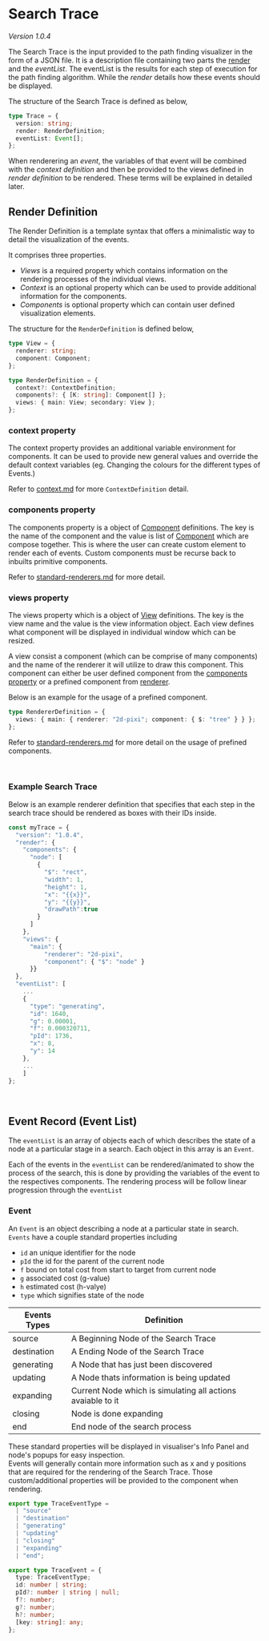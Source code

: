 # Search Trace

_Version 1.0.4_

The Search Trace is the input provided to the path finding visualizer in the form of a JSON file. It is a description file containing two parts the [render](#render-definition) and the _eventList_. The eventList is the results for each step of execution for the path finding algorithm. While the _render_ details how these events should be displayed.

The structure of the Search Trace is defined as below,

```ts
type Trace = {
  version: string;
  render: RenderDefinition;
  eventList: Event[];
};
```

When renderering an _event_, the variables of that event will be combined with the _context definition_ and then be provided to the views defined in _render definition_ to be rendered. These terms will be explained in detailed later.

## Render Definition

The Render Definition is a template syntax that offers a minimalistic way to detail the visualization of the events.

It comprises three properties.

- _Views_ is a required property which contains information on the rendering processes of the individual views.
- _Context_ is an optional property which can be used to provide additional information for the components.
- _Components_ is optional property which can contain user defined visualization elements.

The structure for the `RenderDefinition` is defined below,

```ts
type View = {
  renderer: string;
  component: Component;
};

type RenderDefinition = {
  context?: ContextDefinition;
  components?: { [K: string]: Component[] };
  views: { main: View; secondary: View };
};
```

### context property

The context property provides an additional variable environment for components. It can be used to provide new general values and override the default context variables (eg. Changing the colours for the different types of Events.)

Refer to [context.md](./context.md) for more `ContextDefinition` detail.

### components property

The components property is a object of [Component](#components) definitions. The key is the name of the component and the value is list of [Component](#components) which are compose together. This is where the user can create custom element to render each of events. Custom components must be recurse back to inbuilts primitive components.

Refer to [standard-renderers.md](./standard-renderers.md) for more detail.

### views property

The views property which is a object of [View](#view) definitions. The key is the view name and the value is the view information object. Each view defines what component will be displayed in individual window which can be resized.

A view consist a component (which can be comprise of many components) and the name of the renderer it will utilize to draw this component. This component can either be user defined component from the [components property](#components-property) or a prefined component from [renderer](#).

Below is an example for the usage of a prefined component.

```ts
type RendererDefinition = {
  views: { main: { renderer: "2d-pixi"; component: { $: "tree" } } };
};
```

Refer to [standard-renderers.md](./standard-renderers.md) for more detail on the usage of prefined components.

&nbsp;

### Example Search Trace

Below is an example renderer definition that specifies that each step in the search trace should be rendered as boxes with their IDs inside.

```ts
const myTrace = {
  "version": "1.0.4",
  "render": {
    "components": {
      "node": [
        {
          "$": "rect",
          "width": 1,
          "height": 1,
          "x": "{{x}}",
          "y": "{{y}}",
          "drawPath":true
        }
      ]
    },
    "views": {
      "main": {
          "renderer": "2d-pixi",
          "component": { "$": "node" }
      }}
  },
  "eventList": [
    ...
    {
      "type": "generating",
      "id": 1640,
      "g": 0.00001,
      "f": 0.000320711,
      "pId": 1736,
      "x": 8,
      "y": 14
    },
    ...
    ]
};
```

&nbsp;

## Event Record (Event List)

The `eventList` is an array of objects each of which describes the state of a node at a particular stage in a search. Each object in this array is an `Event`.

Each of the events in the `eventList` can be rendered/animated to show the process of the search, this is done by providing the variables of the event to the respectives components. The rendering process will be follow linear progression through the `eventList`

### Event

An `Event` is an object describing a node at a particular state in search.
`Events` have a couple standard properties including

- `id` an unique identifier for the node
- `pId` the id for the parent of the current node
- `f` bound on total cost from start to target from current node
- `g` associated cost (g-value)
- `h` estimated cost (h-valye)
- `type` which signifies state of the node

| Events Types | Definition                                                  |
| ------------ | ----------------------------------------------------------- |
| source       | A Beginning Node of the Search Trace                        |
| destination  | A Ending Node of the Search Trace                           |
| generating   | A Node that has just been discovered                        |
| updating     | A Node thats information is being updated                   |
| expanding    | Current Node which is simulating all actions avaiable to it |
| closing      | Node is done expanding                                      |
| end          | End node of the search process                              |

These standard properties will be displayed in visualiser's Info Panel and node's popups for easy inspection.  
Events will generally contain more information such as x and y positions that are required for the rendering of the Search Trace. Those custom/additional properties will be provided to the component when rendering.

```ts
export type TraceEventType =
  | "source"
  | "destination"
  | "generating"
  | "updating"
  | "closing"
  | "expanding"
  | "end";

export type TraceEvent = {
  type: TraceEventType;
  id: number | string;
  pId?: number | string | null;
  f?: number;
  g?: number;
  h?: number;
  [key: string]: any;
};
```
